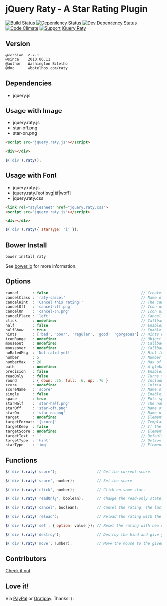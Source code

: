 # jQuery Raty - A Star Rating Plugin

[![Build Status](https://img.shields.io/travis/getninjas/winston-logstash-format/master.svg)](https://travis-ci.org/getninjas/winston-logstash-format "Travis CI")
[![Dependency Status](https://david-dm.org/getninjas/winston-logstash-format.svg)](https://david-dm.org/getninjas/winston-logstash-format "Dependency Status")
[![Dev Dependency Status](https://david-dm.org/getninjas/winston-logstash-format/dev-status.svg)](https://david-dm.org/getninjas/winston-logstash-format#info=devDependencies "Dev Dependency Status")
[![Code Climate](https://codeclimate.com/github/wbotelhos/raty.png)](https://codeclimate.com/github/wbotelhos/raty)
[![Support jQuery Raty](http://img.shields.io/gittip/wbotelhos.svg)](https://gratipay.com/~wbotelhos)

## Version

```
@version  2.7.1
@since    2010.06.11
@author   Washington Botelho
@doc      wbotelhos.com/raty
```

## Dependencies

+ jquery.js

## Usage with Image

- jquery.raty.js
- star-off.png
- star-on.png

```html
<script src="jquery.raty.js"></script>

<div></div>
```

```js
$('div').raty();
```

## Usage with Font

- jquery.raty.js
- jquery.raty.[eot|svg|ttf|woff]
- jquery.raty.css

```html
<link rel="stylesheet" href="jquery.raty.css">
<script src="jquery.raty.js"></script>

<div></div>
```

```js
$('div').raty({ starType: 'i' });
```

## Bower Install

```js
bower install raty
```

See [bower.io](http://bower.io) for more information.

## Options

```js
cancel      : false                                          // Creates a cancel button to cancel the rating.
cancelClass : 'raty-cancel'                                  // Name of cancel's class.
cancelHint  : 'Cancel this rating!'                          // The cancel's button hint.
cancelOff   : 'cancel-off.png'                               // Icon used on active cancel.
cancelOn    : 'cancel-on.png'                                // Icon used inactive cancel.
cancelPlace : 'left'                                         // Cancel's button position.
click       : undefined                                      // Callback executed on rating click.
half        : false                                          // Enables half star selection.
halfShow    : true                                           // Enables half star display.
hints       : ['bad', 'poor', 'regular', 'good', 'gorgeous'] // Hints used on each star.
iconRange   : undefined                                      // Object list with position and icon on and off to do a mixed icons.
mouseout    : undefined                                      // Callback executed on mouseout.
mouseover   : undefined                                      // Callback executed on mouseover.
noRatedMsg  : 'Not rated yet!'                               // Hint for no rated elements when it's readOnly.
number      : 5                                              // Number of stars that will be presented.
numberMax   : 20                                             // Max of star the option number can creates.
path        : undefined                                      // A global locate where the icon will be looked.
precision   : false                                          // Enables the selection of a precision score.
readOnly    : false                                          // Turns the rating read-only.
round       : { down: .25, full: .6, up: .76 }               // Included values attributes to do the score round math.
score       : undefined                                      // Initial rating.
scoreName   : 'score'                                        // Name of the hidden field that holds the score value.
single      : false                                          // Enables just a single star selection.
space       : true                                           // Puts space between the icons.
starHalf    : 'star-half.png'                                // The name of the half star image.
starOff     : 'star-off.png'                                 // Name of the star image off.
starOn      : 'star-on.png'                                  // Name of the star image on.
target      : undefined                                      // Element selector where the score will be displayed.
targetFormat: '{score}'                                      // Template to interpolate the score in.
targetKeep  : false                                          // If the last rating value will be keeped after mouseout.
targetScore : undefined                                      // Element selector where the score will be filled, instead of creating a new hidden field (scoreName option).
targetText  : ''                                             // Default text setted on target.
targetType  : 'hint'                                         // Option to choose if target will receive hint o 'score' type.
starType    : 'img'                                          // Element used to represent a star.
```

## Functions

```js
$('div').raty('score');                  // Get the current score.

$('div').raty('score', number);          // Set the score.

$('div').raty('click', number);          // Click on some star.

$('div').raty('readOnly', boolean);      // Change the read-only state.

$('div').raty('cancel', boolean);        // Cancel the rating. The last param force the click callback.

$('div').raty('reload');                 // Reload the rating with the current configuration.

$('div').raty('set', { option: value }); // Reset the rating with new configurations.

$('div').raty('destroy');                // Destroy the bind and give you the raw element.

$('div').raty('move', number);           // Move the mouse to the given score point position.
```

## Contributors

[Check it out](http://github.com/wbotelhos/raty/graphs/contributors)

## Love it!

Via [PayPal](https://www.paypal.com/cgi-bin/webscr?cmd=_donations&business=X8HEP2878NDEG&item_name=raty) or [Gratipay](https://gratipay.com/~wbotelhos). Thanks! (:
